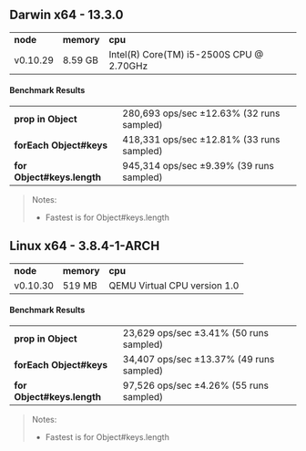 Darwin x64 - 13.3.0
-----

<table><tr><td><b>node</b></td><td><b>memory</b></td><td><b>cpu</b></td></tr><tr><td>v0.10.29</td><td>8.59 GB</td><td>Intel(R) Core(TM) i5-2500S CPU @ 2.70GHz</td></tr></table>

#### Benchmark Results ####

<table><tr><td><b>prop in Object</b></td><td>280,693 ops/sec ±12.63% (32 runs sampled)</td></tr><tr><td><b>forEach Object#keys</b></td><td>418,331 ops/sec ±12.81% (33 runs sampled)</td></tr><tr><td><b>for Object#keys.length</b></td><td>945,314 ops/sec ±9.39% (39 runs sampled)</td></tr></table>

> Notes:
> - Fastest is for Object#keys.length

Linux x64 - 3.8.4-1-ARCH
-----

<table><tr><td><b>node</b></td><td><b>memory</b></td><td><b>cpu</b></td></tr><tr><td>v0.10.30</td><td>519 MB</td><td>QEMU Virtual CPU version 1.0</td></tr></table>

#### Benchmark Results ####

<table><tr><td><b>prop in Object</b></td><td>23,629 ops/sec ±3.41% (50 runs sampled)</td></tr><tr><td><b>forEach Object#keys</b></td><td>34,407 ops/sec ±13.37% (49 runs sampled)</td></tr><tr><td><b>for Object#keys.length</b></td><td>97,526 ops/sec ±4.26% (55 runs sampled)</td></tr></table>

> Notes:
> - Fastest is for Object#keys.length

